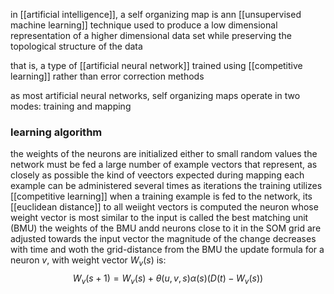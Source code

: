 in [[artificial intelligence]], a self organizing map is ann [[unsupervised machine learning]] technique used to produce a low dimensional representation of a higher dimensional data set while preserving the topological structure of the data

that is, a type of [[artificial neural network]] trained using [[competitive learning]] rather than error correction methods

as most artificial neural networks, self organizing maps operate in two modes: training and mapping 

### learning algorithm
the weights of the neurons are initialized either to small random values 
the network must be fed a large number of example vectors that represent, as closely as possible the kind of veectors expected during mapping
each example can be administered several times as iterations
the training utilizes [[competitive learning]]
when a training  example is fed to the network, its [[euclidean distance]] to all weiight vectors is computed
the neuron whose weight vector is most similar to the input is called the best matching unit (BMU)
the weights of the BMU andd neurons close to it in the SOM grid are adjusted towards the input vector
the magnitude of the change decreases with time and woth the grid-distance from the BMU
the update formula for a neuron $v$, with weight vector $W_v(s)$ is:
$$W_v(s+1)= W_v(s)+\theta(u,v,s)\alpha(s)(D(t)-W_v(s))$$

